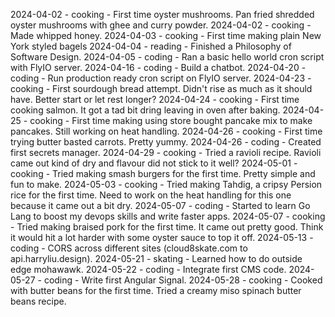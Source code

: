 2024-04-02 - cooking - First time oyster mushrooms. Pan fried shredded oyster mushrooms with ghee and curry powder.
2024-04-02 - cooking - Made whipped honey.
2024-04-03 - cooking - First time making plain New York styled bagels
2024-04-04 - reading - Finished a Philosophy of Software Design.
2024-04-05 - coding - Ran a basic hello world cron script with FlyIO server.
2024-04-16 - coding - Build a chatbot.
2024-04-20 - coding - Run production ready cron script on FlyIO server.
2024-04-23 - cooking - First sourdough bread attempt. Didn't rise as much as it should have. Better start or let rest longer?
2024-04-24 - cooking - First time cooking salmon. It got a tad bit dring leaving in oven after baking.
2024-04-25 - cooking - First time making using store bought pancake mix to make pancakes. Still working on heat handling.
2024-04-26 - cooking - First time trying butter basted carrots. Pretty yummy.
2024-04-26 - coding - Created first secrets manager.
2024-04-29 - cooking - Tried a ravioli recipe. Ravioli came out kind of dry and flavour did not stick to it well?
2024-05-01 - cooking - Tried making smash burgers for the first time. Pretty simple and fun to make.
2024-05-03 - cooking - Tried making Tahdig, a cripsy Persion rice for the first time. Need to work on the heat handling for this one because it came out a bit dry.
2024-05-07 - coding - Started to learn Go Lang to boost my devops skills and write faster apps.
2024-05-07 - cooking - Tried making braised pork for the first time. It came out pretty good. Think it would hit a lot harder with some oyster sauce to top it off.
2024-05-13 - coding - CORS across different sites (cloud8skate.com to api.harryliu.design).
2024-05-21 - skating - Learned how to do outside edge mohawawk.
2024-05-22 - coding - Integrate first CMS code.
2024-05-27 - coding - Write first Angular Signal.
2024-05-28 - cooking - Cooked with butter beans for the first time. Tried a creamy miso spinach butter beans recipe.
